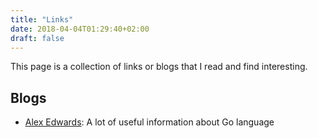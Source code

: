 ```yaml
---
title: "Links"
date: 2018-04-04T01:29:40+02:00
draft: false
---
```


This page is a collection of links or blogs that I read and find interesting.

## Blogs

- [Alex Edwards](http://www.alexedwards.net/): A lot of useful information about Go language
